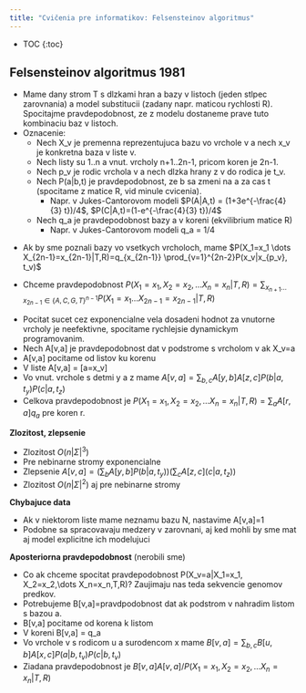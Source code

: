 ```yaml
---
title: "Cvičenia pre informatikov: Felsensteinov algoritmus"
---
```


* TOC
{:toc}


## Felsensteinov algoritmus 1981

  - Mame dany strom T s dlzkami hran a bazy v listoch (jeden stlpec
    zarovnania) a model substitucii (zadany napr. maticou rychlosti R).
    Spocitajme pravdepodobnost, ze z modelu dostaneme prave tuto
    kombinaciu baz v listoch.
  - Oznacenie:
      - Nech X\_v je premenna reprezentujuca bazu vo vrchole v a nech
        x\_v je konkretna baza v liste v.
      - Nech listy su 1..n a vnut. vrcholy n+1..2n-1, pricom koren je
        2n-1.
      - Nech p\_v je rodic vrchola v a nech dlzka hrany z v do rodica je
        t\_v.
      - Nech P(a|b,t) je pravdepodobnost, ze b sa zmeni na a za cas t
        (spocitame z matice R, vid minule cvicenia).
          - Napr. v Jukes-Cantorovom modeli
            $P(A|A,t) = (1+3e^{-\frac{4}{3} t})/4$,
            $P(C|A,t)=(1-e^{-\frac{4}{3} t})/4$
      - Nech q\_a je pravdepodobnost bazy a v koreni (ekvilibrium matice
        R)
          - Napr. v Jukes-Cantorovom modeli q\_a = 1/4

<!-- end list -->

  - Ak by sme poznali bazy vo vsetkych vrcholoch, mame
    $P(X_1=x_1 \dots X_{2n-1}=x_{2n-1}|T,R)=q_{x_{2n-1}} \prod_{v=1}^{2n-2}P(x_v|x_{p_v}, t_v)$

<!-- end list -->

  - Chceme pravdepodobnost
    $P(X_1=x_1, X_2=x_2,\dots X_n=x_n|T,R)=\sum_{x_{n+1}\dots x_{2n-1}\in \{A,C,G,T\}^{n-1}} P(X_1=x_1 \dots X_{2n-1}=x_{2n-1}|T,R)$

<!-- end list -->

  - Pocitat sucet cez exponencialne vela dosadeni hodnot za vnutorne
    vrcholy je neefektivne, spocitame rychlejsie dynamickym
    programovanim.
  - Nech A\[v,a\] je pravdepodobnost dat v podstrome s vrcholom v ak
    X\_v=a
  - A\[v,a\] pocitame od listov ku korenu
  - V liste A\[v,a\] = \[a=x\_v\]
  - Vo vnut. vrchole s detmi y a z mame
    $A[v,a] = \sum_{b,c} A[y,b]A[z,c]P(b|a,t_y)P(c|a,t_z)$
  - Celkova pravdepodobnost je
    $P(X_1=x_1, X_2=x_2,\dots X_n=x_n|T,R)=\sum_a A[r,a] q_a$ pre
    koren r.

**Zlozitost, zlepsenie**

  - Zlozitost $O(n|\Sigma|^3)$
  - Pre nebinarne stromy exponencialne
  - Zlepsenie
    $A[v,a] = (\sum_{b} A[y,b]P(b|a,t_y))(\sum_c A[z,c](c|a,t_z))$
  - Zlozitost $O(n|\Sigma|^2)$ aj pre nebinarne stromy

**Chybajuce data**

  - Ak v niektorom liste mame neznamu bazu N, nastavime A\[v,a\]=1
  - Podobne sa spracovavaju medzery v zarovnani, aj ked mohli by sme mat
    aj model explicitne ich modelujuci

**Aposteriorna pravdepodobnost** (nerobili sme)

  - Co ak chceme spocitat pravdepodobnost P(X\_v=a|X\_1=x\_1,
    X\_2=x\_2,\\dots X\_n=x\_n,T,R)? Zaujimaju nas teda sekvencie
    genomov predkov.
  - Potrebujeme B\[v,a\]=pravdpodobnost dat ak podstrom v nahradim
    listom s bazou a.
  - B\[v,a\] pocitame od korena k listom
  - V koreni B\[v,a\] = q\_a
  - Vo vrchole v s rodicom u a surodencom x mame
    $B[v,a]=\sum_{b,c} B[u,b]A[x,c]P(a|b,t_v)P(c|b,t_v)$
  - Ziadana pravdepodobnost je
    $B[v,a]A[v,a]/P(X_1=x_1, X_2=x_2,\dots X_n=x_n|T,R)$
